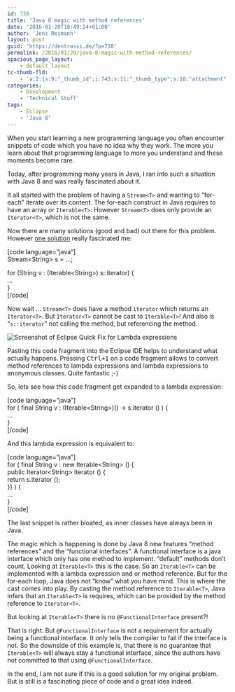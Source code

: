 ```yaml
---
id: 738
title: 'Java 8 magic with method references'
date: '2016-01-20T10:49:24+01:00'
author: 'Jens Reimann'
layout: post
guid: 'https://dentrassi.de/?p=738'
permalink: /2016/01/20/java-8-magic-with-method-references/
spacious_page_layout:
    - default_layout
tc-thumb-fld:
    - 'a:2:{s:9:"_thumb_id";i:743;s:11:"_thumb_type";s:10:"attachment";}'
categories:
    - Development
    - 'Technical Stuff'
tags:
    - Eclipse
    - 'Java 8'
---
```


When you start learning a new programming language you often encounter snippets of code which you have no idea why they work. The more you learn about that programming language to more you understand and these moments become rare.

Today, after programming many years in Java, I ran into such a situation with Java 8 and was really fascinated about it.

It all started with the problem of having a `Stream<T>` and wanting to “for-each” iterate over its content. The for-each construct in Java requires to have an array or `Iterable<T>`. However `Stream<T>` does only provide an `Iterator<T>`, which is not the same.

Now there are many solutions (good and bad) out there for this problem. However [one solution](http://codereview.stackexchange.com/questions/70469/streamiterable-create-an-iterable-from-a-java-8-stream#92424 "Solution #9242") really fascinated me:

\[code language=”java”\]  
Stream&lt;String&gt; s = …;

for (String v : (Iterable&lt;String&gt;) s::iterator) {  
 …  
}  
\[/code\]

Now wait … `Stream<T>` does have a method `iterator` which returns an `Iterator<T>`. But `Iterator<T>` cannot be cast to `Iterable<T>`! And also is “`s::iterator`” not calling the method, but referencing the method.

![Screenshot of Eclipse Quick Fix for Lambda expressions](https://dentrassi.de/wp-content/uploads/eclipse_ide_java_qf_1-e1453282144943.png)

Pasting this code fragment into the Eclipse IDE helps to understand what actually happens. Pressing <kbd>Ctrl+1</kbd> on a code fragment allows to convert method references to lambda expressions and lambda expressions to anonymous classes. Quite fantastic ;-)

So, lets see how this code fragment get expanded to a lambda expression:

\[code language=”java”\]  
for ( final String v : (Iterable&lt;String&gt;)() -&gt; s.iterator () ) {  
 …  
}  
\[/code\]

And this lambda expression is equivalent to:

\[code language=”java”\]  
for ( final String v : new Iterable&lt;String&gt; () {  
 public Iterator&lt;String&gt; iterator () {  
 return s.iterator ();  
 }} ) {  
 …  
}  
\[/code\]

The last snippet is rather bloated, as inner classes have always been in Java.

The magic which is happening is done by Java 8 new features “method references” and the “functional interfaces”. A functional interface is a java interface which only has one method to implement. “default” methods don’t count. Looking at `Iterable<T>` this is the case. So an `Iterable<T>` can be implemented with a lambda expression and or method reference. But for the for-each loop, Java does not “know” what you have mind. This is where the cast comes into play. By casting the method reference to `Iterable<T>`, Java infers that an `Iterable<T>` is requires, which can be provided by the method reference to `Iterator<T>`.

But looking at `Iterable<T>` there is no `@FunctionalInterface` present?!

That is right. But `@FunctionalInterface` is not a requirement for actually being a functional interface. It only tells the compiler to fail if the interface is not. So the downside of this example is, that there is no guarantee that `Iterable<T>` will always stay a functional interface, since the authors have not committed to that using `@FunctionalInterface`.

In the end, I am not sure if this is a good solution for my original problem. But is still is a fascinating piece of code and a great idea indeed.